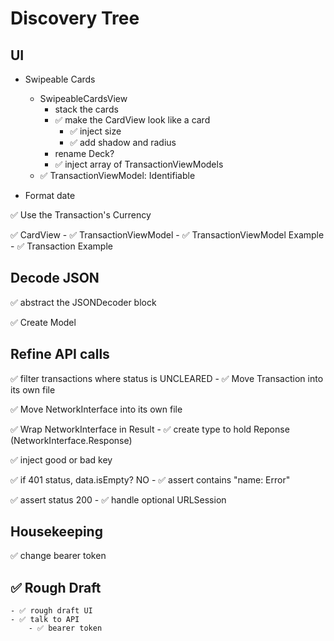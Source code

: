 # Discovery Tree

## UI

- Swipeable Cards
    - SwipeableCardsView
        - stack the cards
        - ✅ make the CardView look like a card
            - ✅ inject size
            - ✅ add shadow and radius 
        - rename Deck?
        - ✅ inject array of TransactionViewModels
    - ✅ TransactionViewModel: Identifiable

- Format date

✅ Use the Transaction's Currency

✅ CardView
    - ✅ TransactionViewModel
        - ✅ TransactionViewModel Example
            - ✅ Transaction Example


## Decode JSON

✅ abstract the JSONDecoder block

✅ Create Model 

## Refine API calls

✅ filter transactions where status is UNCLEARED
    - ✅ Move Transaction into its own file

✅ Move NetworkInterface into its own file

✅ Wrap NetworkInterface in Result
    - ✅ create type to hold Reponse (NetworkInterface.Response)

✅ inject good or bad key


✅ if 401 status, data.isEmpty? NO
	- ✅ assert contains "name: Error"

✅ assert status 200
	- ✅ handle optional URLSession

## Housekeeping
✅ change bearer token


## ✅ Rough Draft
	- ✅ rough draft UI
	- ✅ talk to API
		- ✅ bearer token
